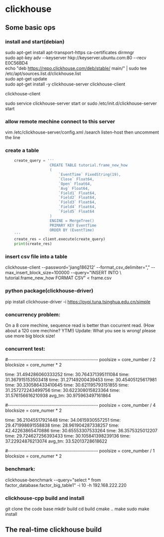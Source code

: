 # clickhouse
## Some basic ops
### install and start(debian)
sudo apt-get install apt-transport-https ca-certificates dirmngr  
sudo apt-key adv --keyserver hkp://keyserver.ubuntu.com:80 --recv E0C56BD4  
echo "deb https://repo.clickhouse.com/deb/stable/ main/" | sudo tee /etc/apt/sources.list.d/clickhouse.list  
sudo apt-get update  
sudo apt-get install -y clickhouse-server clickhouse-client
 
clickhouse-client  

sudo service clickhouse-server start
or
sudo /etc/init.d/clickhouse-server start

### allow remote mechine connect to this server
vim /etc/clickhouse-server/config.xml
/search listen-host
then uncomment the line

### create a table
``` python
    create_query = '''
                    CREATE TABLE tutorial.frame_new_how
                    (
                        `EventTime` FixedString(19),
                        `Close` Float64,
                        `Open` Float64,
                        `Avg` Float64, 
                        `Field1` Float64,
                        `Field2` Float64,
                        `Field3` Float64,
                        `Field4` Float64,
                        `Field5` Float64
                    )
                    ENGINE = MergeTree()
                    PRIMARY KEY EventTime
                    ORDER BY (EventTime)
    '''
    create_res = client.execute(create_query)
    print(create_res)
```
### insert csv file into a table
clickhouse-client --password='jiang186212' --format_csv_delimiter="," --max_insert_block_size=100000  --query="INSERT INTO \ tutorial.frame_new_how FORMAT CSV" < frame.csv

### python package(clickhouse-driver)
pip install clickhouse-driver -i https://pypi.tuna.tsinghua.edu.cn/simple

### concurrency problem:
On a 8 core mechine, sequence read is better than cocurrent read. (How about a 120 core mechine? YTM!)
Update: What you see is wrong! please use more big block size!

### concurrent test:
#---------------------------------------------
poolsize = core_number / 2
blocksize = core_numer * 2

time:  31.494286060333252
time:  30.764371395111084
time:  31.367915153503418
time:  31.27149200439453
time:  30.45405125617981
time:  30.330586433410645
time:  30.621195793151855
time:  31.257272243499756
time:  30.622308015823364
time:  31.576156616210938
avg_tm:  30.975963497161864

#---------------------------------------------
poolsize = core_number / 4
blocksize = core_numer * 2

time:  36.21045517921448
time:  34.0615930557251
time:  29.471998691558838
time:  28.961904287338257
time:  42.42263865470886
time:  30.65553307533264
time:  36.3575325012207
time:  29.724627256393433
time:  30.105841398239136
time:  37.22924876213074
avg_tm:  33.52013728618622

#---------------------------------------------
poolsize = core_number / 1
blocksize = core_numer * 2

### benchmark:
clickhouse-benchmark --query="select * from factor_database.factor_big_table1" -i 10 -h 192.168.222.220

### clickhouse-cpp build and install
git clone the code base
mkdir build
cd build
cmake .. 
make
sudo make install

## The real-time clickhouse build

